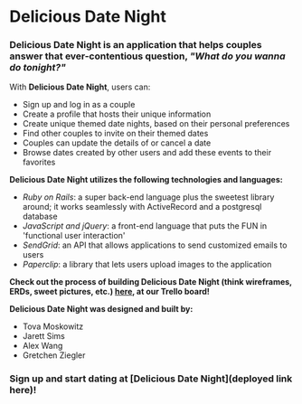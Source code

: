 # Delicious Date Night

### **Delicious Date Night** is an application that helps couples answer that ever-contentious question, *"What do you wanna do tonight?"*

With **Delicious Date Night**, users can:

- Sign up and log in as a couple
- Create a profile that hosts their unique information
- Create unique themed date nights, based on their personal preferences
- Find other couples to invite on their themed dates
- Couples can update the details of or cancel a date
- Browse dates created by other users and add these events to their favorites

**Delicious Date Night utilizes the following technologies and languages:**

- *Ruby on Rails*: a super back-end language plus the sweetest library around; it works seamlessly with ActiveRecord and a postgresql database
- *JavaScript and jQuery*: a front-end language that puts the FUN in 'functional user interaction'
- *SendGrid*: an API that allows applications to send customized emails to users
- *Paperclip*: a library that lets users upload images to the application

**Check out the process of building Delicious Date Night (think wireframes, ERDs, sweet pictures, etc.) [here](https://trello.com/b/Ypi5lJ2X/couples-app), at our Trello board!**

**Delicious Date Night was designed and built by:**

- Tova Moskowitz
- Jarett Sims
- Alex Wang
- Gretchen Ziegler

### Sign up and start dating at [**Delicious Date Night**](deployed link here)!
